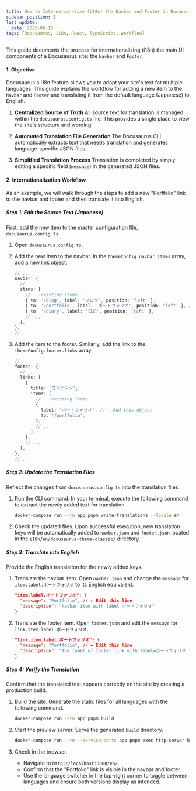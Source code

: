 ```yaml
---
title: How to Internationalize (i18n) the Navbar and Footer in Docusaurus
sidebar_position: 9
last_update:
  date: 2025-06-16
tags: [Docusaurus, i18n, React, TypeScript, workflow]
---
```


This guide documents the process for internationalizing (i18n) the main UI components of a Docusaurus site: the `Navbar` and `Footer`.

#### 1. Objective

Docusaurus's i18n feature allows you to adapt your site's text for multiple languages. This guide explains the workflow for adding a new item to the `Navbar` and `Footer` and translating it from the default language (Japanese) to English.

<!-- truncate -->

1.  **Centralized Source of Truth**
    All source text for translation is managed within the `docusaurus.config.ts` file. This provides a single place to view the site's structure and wording.

2.  **Automated Translation File Generation**
    The Docusaurus CLI automatically extracts text that needs translation and generates language-specific JSON files.

3.  **Simplified Translation Process**
    Translation is completed by simply editing a specific field (`message`) in the generated JSON files.

#### 2. Internationalization Workflow

As an example, we will walk through the steps to add a new "Portfolio" link to the navbar and footer and then translate it into English.

##### Step 1: Edit the Source Text (Japanese)

First, add the new item to the master configuration file, `docusaurus.config.ts`.

1.  Open `docusaurus.config.ts`.
2.  Add the new item to the navbar. In the `themeConfig.navbar.items` array, add a new link object.

    ```typescript:title=docusaurus.config.ts
    // ...
    navbar: {
      // ...
      items: [
        // ...existing items...
        { to: '/blog', label: 'ブログ', position: 'left' },
        { to: '/portfolio', label: 'ポートフォリオ', position: 'left' }, // ← Add this line
        { to: '/diary', label: '日記', position: 'left' },
        // ...
      ],
    },
    // ...
    ```

3.  Add the item to the footer. Similarly, add the link to the `themeConfig.footer.links` array.

    ```typescript:title=docusaurus.config.ts
    // ...
    footer: {
      // ...
      links: [
        {
          title: 'コンテンツ',
          items: [
            // ...existing items...
            {
              label: 'ポートフォリオ', // ← Add this object
              to: '/portfolio',
            },
            // ...
          ],
        },
        // ...
      ],
    },
    // ...
    ```

##### Step 2: Update the Translation Files

Reflect the changes from `docusaurus.config.ts` into the translation files.

1.  Run the CLI command. In your terminal, execute the following command to extract the newly added text for translation.

    ```bash
    docker-compose run --rm app pnpm write-translations --locale en
    ```

2.  Check the updated files. Upon successful execution, new translation keys will be automatically added to `navbar.json` and `footer.json` located in the `i18n/en/docusaurus-theme-classic/` directory.

##### Step 3: Translate into English

Provide the English translation for the newly added keys.

1.  Translate the navbar item. Open `navbar.json` and change the `message` for `item.label.ポートフォリオ` to its English equivalent.

    ```json:title=i18n/en/docusaurus-theme-classic/navbar.json
    "item.label.ポートフォリオ": {
      "message": "Portfolio", // ← Edit this line
      "description": "Navbar item with label ポートフォリオ"
    }
    ```

2.  Translate the footer item. Open `footer.json` and edit the `message` for `link.item.label.ポートフォリオ`.

    ```json:title=i18n/en/docusaurus-theme-classic/footer.json
    "link.item.label.ポートフォリオ": {
      "message": "Portfolio", // ← Edit this line
      "description": "The label of footer link with label=ポートフォリオ linking to /portfolio"
    }
    ```

##### Step 4: Verify the Translation

Confirm that the translated text appears correctly on the site by creating a production build.

1.  Build the site. Generate the static files for all languages with the following command.

    ```bash
    docker-compose run --rm app pnpm build
    ```

2.  Start the preview server. Serve the generated `build` directory.

    ```bash
    docker-compose run --rm --service-ports app pnpm exec http-server build --single --port 3000 --host 0.0.0.0
    ```

3.  Check in the browser.
    *   Navigate to `http://localhost:3000/en/`.
    *   Confirm that the "Portfolio" link is visible in the navbar and footer.
    *   Use the language switcher in the top-right corner to toggle between languages and ensure both versions display as intended.

